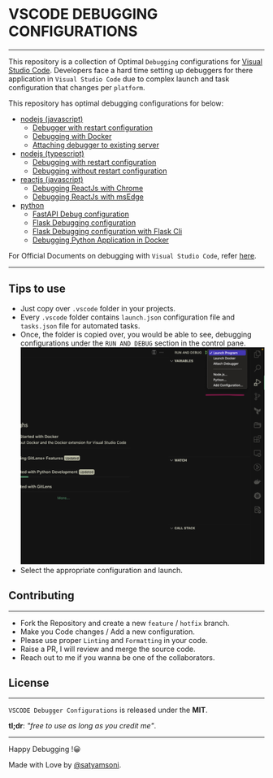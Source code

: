 # VSCODE DEBUGGING CONFIGURATIONS

---

This repository is a collection of Optimal `Debugging` configurations for [Visual Studio Code](https://code.visualstudio.com/). Developers face a hard time setting up debuggers for there application in `Visual Studio Code` due to complex launch and task configuration that changes per `platform`.

This repository has optimal debugging configurations for below:

- [nodejs (javascript)](javascript)
  - [Debugger with restart configuration](javascript/.vscode/launch.json#L6)
  - [Debugging with Docker](javascript/.vscode/launch.json#L20)
  - [Attaching debugger to existing server](javascript/.vscode/launch.json#L35)
- [nodejs (typescript)](typescript)
  - [Debugging with restart configuration](typescript/.vscode/launch.json#L7)
  - [Debugging without restart configuration](typescript/.vscode/launch.json#L40)
- [reactjs (javascript)](react)
  - [Debugging ReactJs with Chrome](react/.vscode/launch.json#L6)
  - [Debugging ReactJs with msEdge](react/.vscode/launch.json#L16)
- [python](python)
  - [FastAPI Debug configuration](python/.vscode/launch.json#L8)
  - [Flask Debugging configuration](python/.vscode/launch.json#L21)
  - [Flask Debugging configuration with Flask Cli](python/.vscode/launch.json#L31)
  - [Debugging Python Application in Docker](python/.vscode/launch.json#L48)

For Official Documents on debugging with `Visual Studio Code`, refer [here](https://code.visualstudio.com/docs/editor/debugging).

---

## Tips to use

- Just copy over `.vscode` folder in your projects.
- Every `.vscode` folder contains `launch.json` configuration file and `tasks.json` file for automated tasks.
- Once, the folder is copied over, you would be able to see, debugging configurations under the `RUN AND DEBUG` section in the control pane.
  ![Debugger](screenshots/Screenshot%202023-04-26%20at%207.38.01%20PM.png)
- Select the appropriate configuration and launch.

## Contributing

---

- Fork the Repository and create a new `feature` / `hotfix` branch.
- Make you Code changes / Add a new configuration.
- Please use proper `Linting` and `Formatting` in your code.
- Raise a PR, I will review and merge the source code.
- Reach out to me if you wanna be one of the collaborators.

## License

---

`VSCODE Debugger Configurations` is released under the **MIT**.

**tl;dr**: _"free to use as long as you credit me"_.

---

Happy Debugging !😀

Made with Love by [@satyamsoni](https://github.com/satyamsoni2211).
